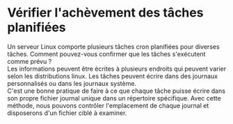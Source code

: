 # Vérifier l'achèvement des tâches planifiées

Un serveur Linux comporte plusieurs tâches cron planifiées pour diverses tâches. Comment pouvez-vous confirmer que les tâches s'exécutent comme prévu ?
<br>
Les informations peuvent être écrites à plusieurs endroits qui peuvent varier selon les distributions linux. Les tâches peuvent écrire dans des journaux personnalisés ou dans les journaux système.
<br>
C'est une bonne pratique de faire à ce que chaque tâche puisse écrire dans son propre fichier journal unique dans un répertoire spécifique. Avec cette méthode, nous pouvons contrôler l'emplacement de chaque journal et disposerons d'un fichier ciblé à examiner.